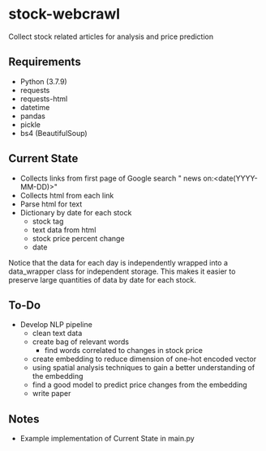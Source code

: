 # stock-webcrawl
Collect stock related articles for analysis and price prediction
## Requirements
- Python (3.7.9)
- requests
- requests-html
- datetime
- pandas
- pickle
- bs4 (BeautifulSoup)
## Current State
- Collects links from first page of Google search "<stock-tag> news on:<date(YYYY-MM-DD)>"
- Collects html from each link
- Parse html for text
- Dictionary by date for each stock
  - stock tag
  - text data from html
  - stock price percent change
  - date    

Notice that the data for each day is independently wrapped into a data_wrapper class for independent storage.
This makes it easier to preserve large quantities of data by date for each stock.  
## To-Do
- Develop NLP pipeline
  - clean text data
  - create bag of relevant words 
    - find words correlated to changes in stock price
  - create embedding to reduce dimension of one-hot encoded vector
  - using spatial analysis techniques to gain a better understanding of the embedding
  - find a good model to predict price changes from the embedding
  - write paper
## Notes
- Example implementation of Current State in main.py
